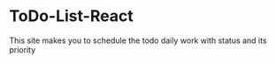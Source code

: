 # ToDo-List-React

This site makes you to schedule the todo daily work with status and its priority
